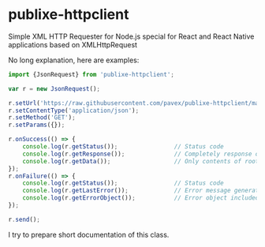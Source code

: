 # publixe-httpclient
Simple XML HTTP Requester for Node.js special for React and React Native applications based on XMLHttpRequest

No long explanation, here are examples:

```js
import {JsonRequest} from 'publixe-httpclient';

var r = new JsonRequest();

r.setUrl('https://raw.githubusercontent.com/pavex/publixe-httpclient/master/samples/sample.json');
r.setContentType('application/json');
r.setMethod('GET');
r.setParams({});

r.onSuccess(() => {
	console.log(r.getStatus());                // Status code
	console.log(r.getResponse());              // Completely response object
	console.log(r.getData());                  // Only contents of root element "data"
});
r.onFailure(() => {
	console.log(r.getStatus());                // Status code
	console.log(r.getLastError());             // Error message generated by requester
	console.log(r.getErrorObject());           // Error object included message and code
});

r.send();
```

I try to prepare short documentation of this class. 
